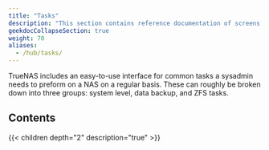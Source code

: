 ```yaml
---
title: "Tasks"
description: "This section contains reference documentation of screens within the Tasks menu option."
geekdocCollapseSection: true
weight: 70
aliases:
  - /hub/tasks/
---
```


TrueNAS includes an easy-to-use interface for common tasks a sysadmin needs to preform on a NAS on a regular basis.
These can roughly be broken down into three groups: system level, data backup, and ZFS tasks.

## Contents

{{< children depth="2" description="true" >}}